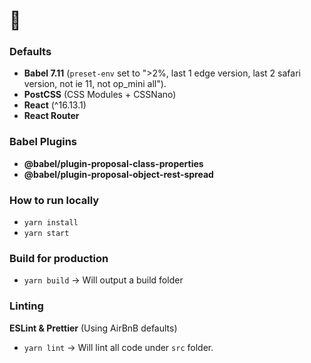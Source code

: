 # 🦊

### Defaults
- **Babel 7.11** (`preset-env` set to ">2%, last 1 edge version, last 2 safari version, not ie 11, not op_mini all").
- **PostCSS** (CSS Modules + CSSNano)
- **React** (^16.13.1)
- **React Router**

### Babel Plugins
- **@babel/plugin-proposal-class-properties**
- **@babel/plugin-proposal-object-rest-spread**

### How to run locally
- `yarn install`
- `yarn start`

### Build for production
- `yarn build` -> Will output a build folder

### Linting
**ESLint & Prettier** (Using AirBnB defaults)
- `yarn lint` -> Will lint all code under `src` folder.
